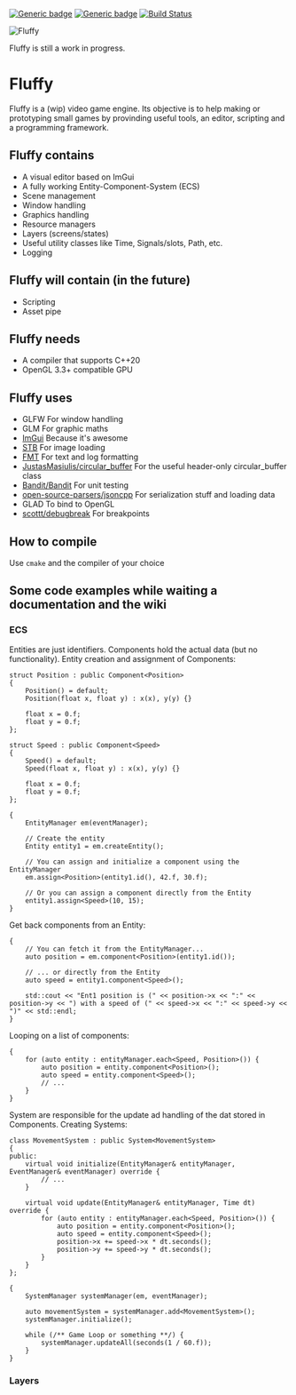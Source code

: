 [![Generic badge](https://img.shields.io/badge/licence-WTFPL-brightgreen.svg)](https://en.wikipedia.org/wiki/WTFPL)
[![Generic badge](https://img.shields.io/badge/C++-20-brightgreen.svg)](https://en.wikipedia.org/wiki/C%2B%2B20)
[![Build Status](https://github.com/lo-x/fluffy/workflows/CI/badge.svg?branch=master)](https://travis-ci.org/Lo-X/fluffy)

![Fluffy](https://repository-images.githubusercontent.com/48647997/05dba980-6089-11eb-8388-4e33838b6bf0)

Fluffy is still a work in progress.

# Fluffy

Fluffy is a (wip) video game engine. Its objective is to help making or prototyping small games by provinding useful tools, an editor, scripting and a programming framework.

## Fluffy contains

* A visual editor based on ImGui
* A fully working Entity-Component-System (ECS)
* Scene management
* Window handling
* Graphics handling
* Resource managers
* Layers (screens/states)
* Useful utility classes like Time, Signals/slots, Path, etc.
* Logging

## Fluffy will contain (in the future)

* Scripting
* Asset pipe

## Fluffy needs

* A compiler that supports C++20
* OpenGL 3.3+ compatible GPU

## Fluffy uses

* GLFW For window handling
* GLM For graphic maths
* [ImGui](https://github.com/ocornut/imgui) Because it's awesome
* [STB](http://nothings.org/stb) For image loading
* [FMT](https://fmt.dev/) For text and log formatting
* [JustasMasiulis/circular_buffer](https://github.com/JustasMasiulis/circular_buffer) For the useful header-only circular_buffer class
* [Bandit/Bandit](https://github.com/banditcpp/) For unit testing
* [open-source-parsers/jsoncpp](https://github.com/open-source-parsers/jsoncpp) For serialization stuff and loading data
* GLAD To bind to OpenGL
* [scottt/debugbreak](https://github.com/scottt/debugbreak) For breakpoints

## How to compile

Use  `cmake` and the compiler of your choice

## Some code examples while waiting a documentation and the wiki

### ECS

Entities are just identifiers. Components hold the actual data (but no functionality). Entity creation and 
assignment of Components:
```
struct Position : public Component<Position>
{
    Position() = default;
    Position(float x, float y) : x(x), y(y) {}
 
    float x = 0.f;
    float y = 0.f;
};

struct Speed : public Component<Speed>
{
    Speed() = default;
    Speed(float x, float y) : x(x), y(y) {}
 
    float x = 0.f;
    float y = 0.f;
};
 
{
    EntityManager em(eventManager);
    
    // Create the entity
    Entity entity1 = em.createEntity();
    
    // You can assign and initialize a component using the EntityManager
    em.assign<Position>(entity1.id(), 42.f, 30.f);
    
    // Or you can assign a component directly from the Entity
    entity1.assign<Speed>(10, 15);
}
```

Get back components from an Entity:
```
{
    // You can fetch it from the EntityManager...
    auto position = em.component<Position>(entity1.id());
    
    // ... or directly from the Entity
    auto speed = entity1.component<Speed>();
 
    std::cout << "Ent1 position is (" << position->x << ":" << position->y << ") with a speed of (" << speed->x << ":" << speed->y << ")" << std::endl;
}
```

Looping on a list of components:
```
{
    for (auto entity : entityManager.each<Speed, Position>()) {
        auto position = entity.component<Position>();
        auto speed = entity.component<Speed>();
        // ...
    }
}
```

System are responsible for the update ad handling of the dat stored in Components. Creating Systems:
```
class MovementSystem : public System<MovementSystem>
{
public:
    virtual void initialize(EntityManager& entityManager, EventManager& eventManager) override {
        // ...
    }
 
    virtual void update(EntityManager& entityManager, Time dt) override {
        for (auto entity : entityManager.each<Speed, Position>()) {
            auto position = entity.component<Position>();
            auto speed = entity.component<Speed>();
            position->x += speed->x * dt.seconds();
            position->y += speed->y * dt.seconds();
        }
    }
};
 
{
    SystemManager systemManager(em, eventManager);
 
    auto movementSystem = systemManager.add<MovementSystem>();
    systemManager.initialize();
    
    while (/** Game Loop or something **/) {
        systemManager.updateAll(seconds(1 / 60.f));
    }
}
```

### Layers


